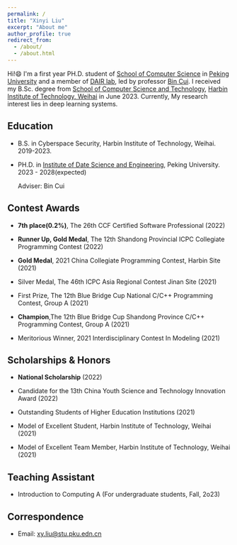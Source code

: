 ```yaml
---
permalink: /
title: "Xinyi Liu"
excerpt: "About me"
author_profile: true
redirect_from: 
  - /about/
  - /about.html
---
```


Hi!😄 I'm a first year PH.D. student of [School of Computer Science](https://cs.pku.edu.cn) in [Peking University](https://www.pku.edu.cn) and a member of [DAIR lab](https://pkudair.github.io), led by professor [Bin Cui](https://cuibinpku.github.io/). I received my B.Sc. degree from [School of Computer Science and Technology](https://cst.hitwh.edu.cn/), [Harbin Institute of Technology, Weihai](https://www.hitwh.edu.cn/) in June 2023. Currently, My research interest lies in deep learning systems.


## Education

* B.S. in Cyberspace Security, Harbin Institute of Technology, Weihai. 2019-2023.

* PH.D. in [Institute of Date Science and Engineering](https://dse.pku.edu.cn/), Peking University. 2023 - 2028(expected)

    Adviser: Bin Cui

## Contest Awards

* **7th place(0.2%)**, The 26th CCF Certified Software Professional (2022)

* **Runner Up, Gold Medal**, The 12th Shandong Provincial ICPC Collegiate Programming Contest (2022)

* **Gold Medal**, 2021 China Collegiate Programming Contest, Harbin Site (2021)

* Silver Medal, The 46th ICPC Asia Regional Contest Jinan Site (2021)

* First Prize, The 12th Blue Bridge Cup National C/C++ Programming Contest, Group A (2021)

* **Champion**,The 12th Blue Bridge Cup Shandong Province C/C++ Programming Contest, Group A (2021)

* Meritorious Winner, 2021 Interdisciplinary Contest In Modeling (2021)

## Scholarships & Honors

* **National Scholarship** (2022)

* Candidate for the 13th China Youth Science and Technology Innovation Award (2022)

* Outstanding Students of Higher Education Institutions (2021)

* Model of Excellent Student, Harbin Institute of Technology, Weihai (2021)

* Model of Excellent Team Member, Harbin Institute of Technology, Weihai (2021)

## Teaching Assistant

* Introduction to Computing A (For undergraduate students, Fall, 2o23)

## Correspondence

* Email: xy.liu@stu.pku.edn.cn